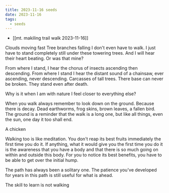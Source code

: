 ```yaml
---
title: 2023-11-16 seeds
date: 2023-11-16
tags:
  - seeds
---
```

- [[mt. makiling trail walk 2023-11-16]]

Clouds moving fast
Tree branches falling
I don't even have to walk. I just have to stand completely still under these towering trees. And I will hear their heart beating. Or was that mine?

From where I stand, I hear the chorus of insects ascending then descending. From where I stand I hear the distant sound of a chainsaw, ever ascending, never descending.
Carcasses of tall trees. There base can never be broken. They stand even after death.

Why is it when I am with nature I feel closer to everything else?

When you walk always remember to look down on the ground. Because there is decay. Dead earthworms, frog skins, brown leaves, a fallen bird. The ground is a reminder that the walk is a long one, but like all things, even the sun, one day it too shall end.

A chicken

Walking too is like meditation. You don't reap its best fruits immediately the first time you do it. If anything, what it would give you the first time you do it is the awareness that you have a body and that there is so much going on within and outside this body. For you to notice its best benefits, you have to be able to get over the initial hump.

The path has always been a solitary one. The patience you've developed for years in this path is still useful for what is ahead.

The skill to learn is not walking